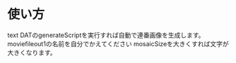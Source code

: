 # 使い方
text DATのgenerateScriptを実行すれば自動で連番画像を生成します。
moviefileout1の名前を自分でかえてください
mosaicSizeを大きくすれば文字が大きくなります。